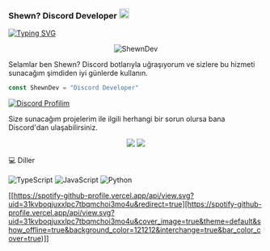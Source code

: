 ### Shewn? Discord Developer <img src="https://media.giphy.com/media/Q7LHmoFwVP6Yc1swZs/giphy.gif" height="20px"></h2>

<a href="https://git.io/typing-svg"><img src="https://readme-typing-svg.herokuapp.com?font=Fira+Code&pause=1000&color=F7D20C&center=yanl%C4%B1%C5%9F&vCenter=yanl%C4%B1%C5%9F&width=435&lines=%F0%9F%94%B1+Destek+%26+Yard%C4%B1m+%C4%B0%C3%A7in+shewnexe" alt="Typing SVG" /></a>

<div align="center">
    <img src="https://komarev.com/ghpvc/?username=ShewnDev&label=Ziyaretçi%20Sayısı&color=yellow" alt="ShewnDev" />
</div>

Selamlar ben Shewn? Discord botlarıyla uğraşıyorum ve sizlere bu hizmeti sunacağım şimdiden iyi günlerde kullanın.

```js
const ShewnDev = "Discord Developer"
```
[![Discord Profilim](https://lanyard.cnrad.dev/api/693185687758962698)](https://discord.com/users/693185687758962698)

Size sunacağım projelerim ile ilgili herhangi bir sorun olursa bana Discord'dan ulaşabilirsiniz. 

<p align="center">
 <a href="https://discord.com/users/693185687758962698" target"blank_"><img src="https://img.shields.io/badge/Discord%20-7289DA.svg?&style=for-the-badge&logo=discord&logoColor=white"></a>
  <a href="https://github.com/ShewnDev" target"blank_"><img src="https://img.shields.io/badge/GitHub%20-191717.svg?&style=for-the-badge&logo=github&logoColor=white"></a>


💻 Diller

<img alt="TypeScript" align="center" src="https://img.shields.io/badge/-Typescript-1151d1?style=flat-square&logo=typescript&logoColor=white"/>
<img alt="JavaScript" align="center" src="https://img.shields.io/badge/-Javascript-edb200?style=flat-square&logo=javascript&logoColor=white"/>
<img alt="Python" align="center" src="https://img.shields.io/badge/-Python-1151d1?style=flat-square&logo=python&logoColor=white"/>

[[https://spotify-github-profile.vercel.app/api/view.svg?uid=31kvboqjuxxlpc7tbqmchoi3mo4u&redirect=true][https://spotify-github-profile.vercel.app/api/view.svg?uid=31kvboqjuxxlpc7tbqmchoi3mo4u&cover_image=true&theme=default&show_offline=true&background_color=121212&interchange=true&bar_color_cover=true)]]
